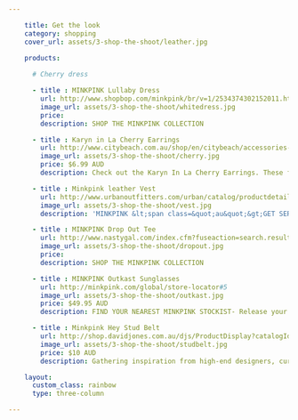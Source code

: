 ```yaml
---

    title: Get the look
    category: shopping
    cover_url: assets/3-shop-the-shoot/leather.jpg
    
    products:

      # Cherry dress

      - title : MINKPINK Lullaby Dress
        url: http://www.shopbop.com/minkpink/br/v=1/2534374302152011.htm#6
        image_url: assets/3-shop-the-shoot/whitedress.jpg
        price:
        description: SHOP THE MINKPINK COLLECTION

      - title : Karyn in La Cherry Earrings
        url: http://www.citybeach.com.au/shop/en/citybeach/accessories-womens-jewellery/karyn-in-la-cherry-earrings
        image_url: assets/3-shop-the-shoot/cherry.jpg
        price: $6.99 AUD
        description: Check out the Karyn In La Cherry Earrings. These fruity treats are winners!Colour - Red. Hook earring with secure backing. Approx 5cm in length

      - title : Minkpink leather Vest
        url: http://www.urbanoutfitters.com/urban/catalog/productdetail.jsp?id=29503406&parentid=SEARCH+RESULTS
        image_url: assets/3-shop-the-shoot/vest.jpg
        description: 'MINKPINK &lt;span class=&quot;au&quot;&gt;GET SERIOUS&lt;/span&gt; &lt;span class=&quot;global&quot;&gt;ALL I NEED&lt;/span&gt;  FIND YOUR NEAREST MINKPINK STOCKIST'

      - title : MINKPINK Drop Out Tee
        url: http://www.nastygal.com/index.cfm?fuseaction=search.results&searchString=MINKPINK#1
        image_url: assets/3-shop-the-shoot/dropout.jpg
        price:
        description: SHOP THE MINKPINK COLLECTION

      - title : MINKPINK Outkast Sunglasses
        url: http://minkpink.com/global/store-locator#5
        image_url: assets/3-shop-the-shoot/outkast.jpg
        price: $49.95 AUD
        description: FIND YOUR NEAREST MINKPINK STOCKIST- Release your wild side with these Mink Pink Sunglasses. These unique sunnies are bound to draw the attention you deserve! The Mink Pink Outkast Sunglasses are perfect for all your festivals this summer! Colour- Clear/ Mirror Yellow Lens

      - title : Minkpink Hey Stud Belt
        url: http://shop.davidjones.com.au/djs/ProductDisplay?catalogId=10051&productId=1003509&langId=-1&storeId=10051&cm_mmc=googlesem-_-PLA-_-Clothing+and+Accessories+-+Clothing+Accessories+-+Belts-_-MINKPINK+Hey+Stud+Belt&CAWELAID=620017140000077290&gclid=CPTP7q7ni7wCFVVvvAodinwArA
        image_url: assets/3-shop-the-shoot/studbelt.jpg
        price: $10 AUD
        description: Gathering inspiration from high-end designers, current trends, street styling and vintage pieces, the Minkpink crew have worked hard to produce fresh and flattering garments such as this artificial leather studded belt.

    layout:
      custom_class: rainbow
      type: three-column

---
```

